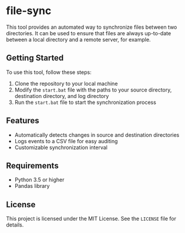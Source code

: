 # file-sync

This tool provides an automated way to synchronize files between two directories. It can be used to ensure that files are always up-to-date between a local directory and a remote server, for example.

## Getting Started

To use this tool, follow these steps:

1. Clone the repository to your local machine
2. Modify the `start.bat` file with the paths to your source directory, destination directory, and log directory
3. Run the `start.bat` file to start the synchronization process

## Features

- Automatically detects changes in source and destination directories
- Logs events to a CSV file for easy auditing
- Customizable synchronization interval

## Requirements

- Python 3.5 or higher
- Pandas library

## License

This project is licensed under the MIT License. See the `LICENSE` file for details.
